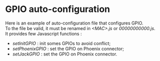 # GPIO auto-configuration

Here is an example of auto-configuration file that configures GPIO.  
To the file be valid, it must be renamed in *<MAC\>.js* or *00000000000.js*.  
It provides few Javascript functions :

- *setInitGPIO* : init somes GPIOs to avoid conflict;
- *setPhoenixGPIO* : set the GPIO on Phoenix connector;
- *setJackGPIO* : set the GPIO on Phoenix connector.


